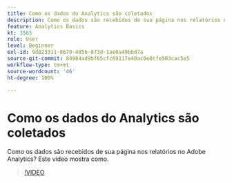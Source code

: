 ```yaml
---
title: Como os dados do Analytics são coletados
description: Como os dados são recebidos de sua página nos relatórios no Adobe Analytics? Este vídeo mostra como.
feature: Analytics Basics
kt: 3565
role: User
level: Beginner
exl-id: 9d823311-8679-4d5b-873d-1ae0a49bbd7a
source-git-commit: 84984ad9bf65cfc69117e40ac0e0cfe503cac5e5
workflow-type: tm+mt
source-wordcount: '46'
ht-degree: 100%

---
```


# Como os dados do Analytics são coletados

Como os dados são recebidos de sua página nos relatórios no Adobe Analytics? Este vídeo mostra como.

>[!VIDEO](https://video.tv.adobe.com/v/31185/?quality=12&learn=on&captions=por_br)
